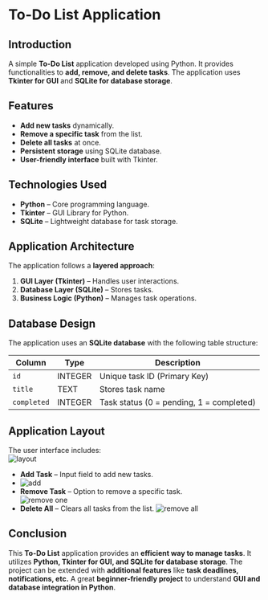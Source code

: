 # To-Do List Application

## Introduction
A simple **To-Do List** application developed using Python. It provides functionalities to **add, remove, and delete tasks**. The application uses **Tkinter for GUI** and **SQLite for database storage**.

## Features
- **Add new tasks** dynamically.  
- **Remove a specific task** from the list.  
- **Delete all tasks** at once.  
- **Persistent storage** using SQLite database.  
- **User-friendly interface** built with Tkinter.  

## Technologies Used
- **Python** – Core programming language.  
- **Tkinter** – GUI Library for Python.  
- **SQLite** – Lightweight database for task storage.  

## Application Architecture
The application follows a **layered approach**:  
1. **GUI Layer (Tkinter)** – Handles user interactions.  
2. **Database Layer (SQLite)** – Stores tasks.  
3. **Business Logic (Python)** – Manages task operations.  

## Database Design
The application uses an **SQLite database** with the following table structure:

| Column      | Type     | Description                |
|------------|---------|----------------------------|
| `id`       | INTEGER | Unique task ID (Primary Key) |
| `title`    | TEXT    | Stores task name            |
| `completed` | INTEGER | Task status (0 = pending, 1 = completed) |

## Application Layout
The user interface includes:  
![layout](https://github.com/user-attachments/assets/d02907f4-43d0-4629-b29b-1d2b1c7ac23b)

- **Add Task** – Input field to add new tasks.
- ![add](https://github.com/user-attachments/assets/069d5f9a-1b45-4d52-be30-8f707889aa65)
- **Remove Task** – Option to remove a specific task.  
![remove one](https://github.com/user-attachments/assets/0523078d-df65-4f13-9857-171648bf4488)
- **Delete All** – Clears all tasks from the list.
![remove all](https://github.com/user-attachments/assets/eab4e974-b539-42a6-90cb-4bf6bf722dc7)





## Conclusion
This **To-Do List** application provides an **efficient way to manage tasks**. It utilizes **Python, Tkinter for GUI, and SQLite for database storage**. The project can be extended with **additional features** like **task deadlines, notifications, etc.** A great **beginner-friendly project** to understand **GUI and database integration in Python**.
